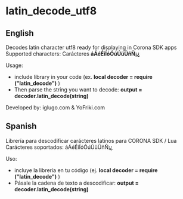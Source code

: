 latin_decode_utf8
=================

English
-------

Decodes latin character utf8 ready for displaying in Corona SDK apps
Supported characters: Carácteres **áÁéÉíÍóÓúÚüÜñÑ¡¿**

Usage: 
- include library in your code (ex. **local decoder = require ("latin_decode")** ) 
- Then parse the string you want to decode: **output = decoder.latin_decode(string)**

Developed by: iglugo.com & YoFriki.com


Spanish
-------

Librería para descodificar carácteres latinos para CORONA SDK / Lua
Carácteres soportados: áÁéÉíÍóÓúÚüÜñÑ¡¿

Uso:
- incluye la librería en tu código (ej. **local decoder = require ("latin_decode")** ) 
- Pásale la cadena de texto a descodificar: **output = decoder.latin_decode(string)**
